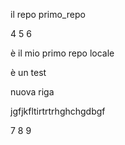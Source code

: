 il repo primo_repo

4 5 6

è il mio primo repo locale

è un test


nuova riga


jgfjkfltirtrtrhghchgdbgf



7 8 9
